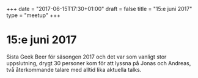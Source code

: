+++
date = "2017-06-15T17:30+01:00"
draft = false
title = "15:e juni 2017"
type = "meetup"
+++

15:e juni 2017
===
Sista Geek Beer för säsongen 2017 och det var som vanligt stor uppslutning, drygt 30 personer kom för att lyssna på Jonas och Andreas, två återkommande talare med alltid lika aktuella talks.
